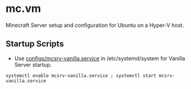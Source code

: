 # mc.vm
Minecraft Server setup and configuration for Ubuntu on a Hyper-V host.

## Startup Scripts

* Use [configs/mcsrv-vanilla.service](configs/mcsrv-vanilla.service) in /etc/systemd/system for Vanilla Server startup.

`systemctl enable mcsrv-vanilla.service ; systemctl start mcsrv-vanilla.service`
